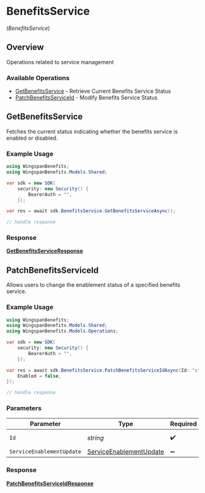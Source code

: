 # BenefitsService
(*BenefitsService*)

## Overview

Operations related to service management

### Available Operations

* [GetBenefitsService](#getbenefitsservice) - Retrieve Current Benefits Service Status
* [PatchBenefitsServiceId](#patchbenefitsserviceid) - Modify Benefits Service Status

## GetBenefitsService

Fetches the current status indicating whether the benefits service is enabled or disabled.

### Example Usage

```csharp
using WingspanBenefits;
using WingspanBenefits.Models.Shared;

var sdk = new SDK(
    security: new Security() {
        BearerAuth = "",
    });

var res = await sdk.BenefitsService.GetBenefitsServiceAsync();

// handle response
```


### Response

**[GetBenefitsServiceResponse](../../Models/Operations/GetBenefitsServiceResponse.md)**


## PatchBenefitsServiceId

Allows users to change the enablement status of a specified benefits service.

### Example Usage

```csharp
using WingspanBenefits;
using WingspanBenefits.Models.Shared;
using WingspanBenefits.Models.Operations;

var sdk = new SDK(
    security: new Security() {
        BearerAuth = "",
    });

var res = await sdk.BenefitsService.PatchBenefitsServiceIdAsync(Id: "string", ServiceEnablementUpdate: new ServiceEnablementUpdate() {
    Enabled = false,
});

// handle response
```

### Parameters

| Parameter                                                                 | Type                                                                      | Required                                                                  | Description                                                               |
| ------------------------------------------------------------------------- | ------------------------------------------------------------------------- | ------------------------------------------------------------------------- | ------------------------------------------------------------------------- |
| `Id`                                                                      | *string*                                                                  | :heavy_check_mark:                                                        | Unique identifier                                                         |
| `ServiceEnablementUpdate`                                                 | [ServiceEnablementUpdate](../../Models/Shared/ServiceEnablementUpdate.md) | :heavy_minus_sign:                                                        | N/A                                                                       |


### Response

**[PatchBenefitsServiceIdResponse](../../Models/Operations/PatchBenefitsServiceIdResponse.md)**

